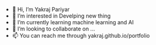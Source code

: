 - 👋 Hi, I’m Yakraj Pariyar
- 👀 I’m interested in Develping new thing
- 🌱 I’m currently learning machine learning and AI 
- 💞️ I’m looking to collaborate on ...
- 📫 You can reach me through yakraj.github.io/portfolio

<!---
yakraj/yakraj is a ✨ special ✨ repository because its `README.md` (this file) appears on your GitHub profile.
You can click the Preview link to take a look at your changes.
--->
